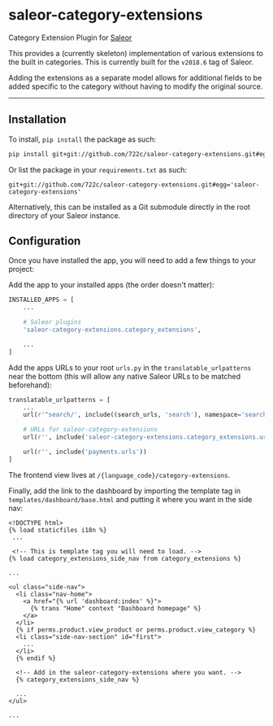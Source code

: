 # saleor-category-extensions

Category Extension Plugin for [Saleor](https://github.com/mirumee/saleor)

This provides a (currently skeleton) implementation of various extensions to the built in categories. This is currently built for the `v2018.6` tag of Saleor.

Adding the extensions as a separate model allows for additional fields to be added specific to the category without having to modify the original source.

---

## Installation

To install, `pip install` the package as such:

```bash
pip install git+git://github.com/722c/saleor-category-extensions.git#egg='saleor-category-extensions'
```

Or list the package in your `requirements.txt` as such:

```
git+git://github.com/722c/saleor-category-extensions.git#egg='saleor-category-extensions'
```

Alternatively, this can be installed as a Git submodule directly in the root directory of your Saleor instance.

## Configuration

Once you have installed the app, you will need to add a few things to your project:

Add the app to your installed apps (the order doesn't matter):

```python
INSTALLED_APPS = [
    ...

    # Saleor plugins
    'saleor-category-extensions.category_extensions',

    ...
]
```

Add the apps URLs to your root `urls.py` in the `translatable_urlpatterns` near the bottom (this will allow any native Saleor URLs to be matched beforehand):

```python
translatable_urlpatterns = [
    ...
    url(r'^search/', include((search_urls, 'search'), namespace='search')),

    # URLs for saleor-category-extensions
    url(r'', include('saleor-category-extensions.category_extensions.urls')),

    url(r'', include('payments.urls'))
]
```

The frontend view lives at `/{language_code}/category-extensions`.

Finally, add the link to the dashboard by importing the template tag in `templates/dashboard/base.html` and putting it where you want in the side nav:

```django
<!DOCTYPE html>
{% load staticfiles i18n %}
 ...

 <!-- This is template tag you will need to load. -->
{% load category_extensions_side_nav from category_extensions %}

...

<ul class="side-nav">
  <li class="nav-home">
    <a href="{% url 'dashboard:index' %}">
      {% trans "Home" context "Dashboard homepage" %}
    </a>
  </li>
  {% if perms.product.view_product or perms.product.view_category %}
  <li class="side-nav-section" id="first">
    ...
  </li>
  {% endif %}

  <!-- Add in the saleor-category-extensions where you want. -->
  {% category_extensions_side_nav %}

  ...
</ul>

...
```
